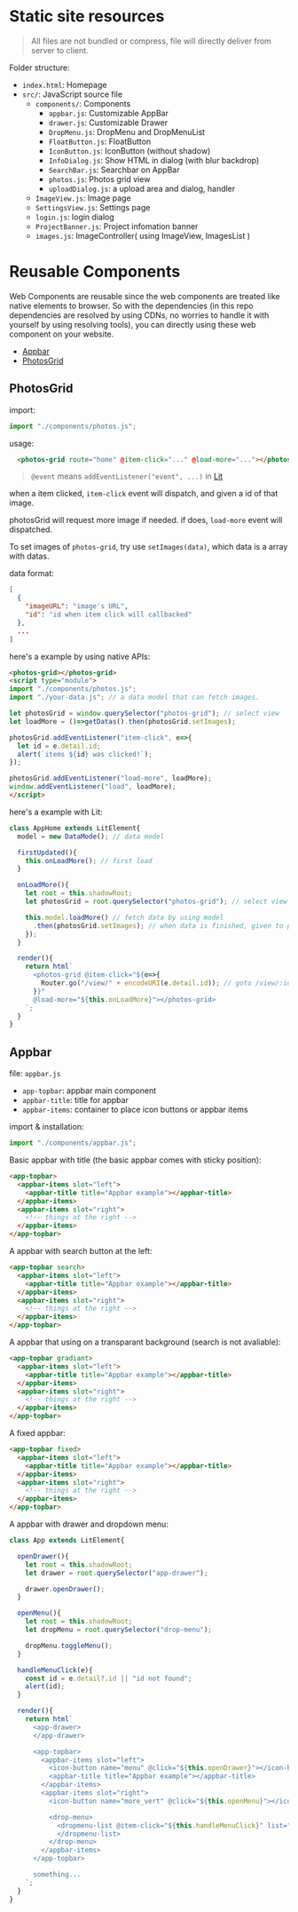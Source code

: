 # Static site resources

> All files are not bundled or compress, file will directly deliver from server to client.

Folder structure:

* `index.html`: Homepage
* `src/`: JavaScript source file
  * `components/`: Components
    * `appbar.js`: Customizable AppBar
    * `drawer.js`: Customizable Drawer
    * `DropMenu.js`: DropMenu and DropMenuList
    * `FloatButton.js`: FloatButton 
    * `IconButton.js`: IconButton (without shadow)
    * `InfoDialog.js`: Show HTML in dialog (with blur backdrop)
    * `SearchBar.js`: Searchbar on AppBar
    * `photos.js`: Photos grid view
    * `uploadDialog.js`: a upload area and dialog, handler
  * `ImageView.js`: Image page
  * `SettingsView.js`: Settings page
  * `login.js`: login dialog
  * `ProjectBanner.js`: Project infomation banner
  * `images.js`: ImageController( using ImageView, ImagesList )

# Reusable Components

Web Components are reusable since the web components are treated like native elements to browser. So with the dependencies (in this repo dependencies are resolved by using CDNs, no worries to handle it with yourself by using resolving tools), you can directly using these web component on your website.

* [Appbar](#Appbar)
* [PhotosGrid](#PhotosGrid)

## PhotosGrid

import:

```js
import "./components/photos.js";
```

usage: 

```html
  <photos-grid route="home" @item-click="..." @load-more="..."></photos-grid>
```

> `@event` means `addEventListener("event", ...)` in [Lit](lit.dev)

when a item clicked, `item-click` event will dispatch, and given a id of that image.

photosGrid will request more image if needed. if does, `load-more` event will dispatched.

To set images of `photos-grid`, try use `setImages(data)`, which data is a array with datas.

data format:

```json
[
  {
    "imageURL": "image's URL",
    "id": "id when item click will callbacked"
  },
  ...
]
```

here's a example by using native APIs:

```html
<photos-grid></photos-grid>
<script type="module">
import "./components/photos.js";
import "./your-data.js"; // a data model that can fetch images.

let photosGrid = window.querySelector("photos-grid"); // select view
let loadMore = ()=>getDatas().then(photosGrid.setImages);

photosGrid.addEventListener("item-click", e=>{
  let id = e.detail.id;
  alert(`items ${id} was clicked!`);
});

photosGrid.addEventListener("load-more", loadMore);
window.addEventListener("load", loadMore);
</script>
```

here's a example with Lit:

```js
class AppHome extends LitElement{
  model = new DataMode(); // data model

  firstUpdated(){
    this.onLoadMore(); // first load
  }

  onLoadMore(){
    let root = this.shadowRoot;
    let photosGrid = root.querySelector("photos-grid"); // select view

    this.model.loadMore() // fetch data by using model
      .then(photosGrid.setImages); // when data is finished, given to photosGrid which will auto update
    });
  }

  render(){
    return html`
      <photos-grid @item-click="${e=>{
        Router.go("/view/" + encodeURI(e.detail.id)); // goto /view/:id when clicked a image
      }}"
      @load-more="${this.onLoadMore}"></photos-grid>
    `;
  }
}
```


## Appbar

file: `appbar.js`

* `app-topbar`: appbar main component
* `appbar-title`: title for appbar
* `appbar-items`: container to place icon buttons or appbar items

import & installation:

```js
import "./components/appbar.js";
```

Basic appbar with title (the basic appbar comes with sticky position):

```html
<app-topbar>
  <appbar-items slot="left">
    <appbar-title title="Appbar example"></appbar-title>
  </appbar-items>
  <appbar-items slot="right">
    <!-- things at the right -->
  </appbar-items>
</app-topbar>
```

A appbar with search button at the left:
```html
<app-topbar search>
  <appbar-items slot="left">
    <appbar-title title="Appbar example"></appbar-title>
  </appbar-items>
  <appbar-items slot="right">
    <!-- things at the right -->
  </appbar-items>
</app-topbar>
```

A appbar that using on a transparant background (search is not avaliable):

```html
<app-topbar gradiant>
  <appbar-items slot="left">
    <appbar-title title="Appbar example"></appbar-title>
  </appbar-items>
  <appbar-items slot="right">
    <!-- things at the right -->
  </appbar-items>
</app-topbar>
```

A fixed appbar:

```html
<app-topbar fixed>
  <appbar-items slot="left">
    <appbar-title title="Appbar example"></appbar-title>
  </appbar-items>
  <appbar-items slot="right">
    <!-- things at the right -->
  </appbar-items>
</app-topbar>
```

A appbar with drawer and dropdown menu:

```js
class App extends LitElement{

  openDrawer(){
    let root = this.shadowRoot;
    let drawer = root.querySelector("app-drawer");

    drawer.openDrawer();
  }

  openMenu(){
    let root = this.shadowRoot;
    let dropMenu = root.querySelector("drop-menu");

    dropMenu.toggleMenu();
  }

  handleMenuClick(e){
    const id = e.detail?.id || "id not found";
    alert(id);
  }

  render(){
    return html`
      <app-drawer>
      </app-drawer>

      <app-topbar>
        <appbar-items slot="left">
          <icon-button name="menu" @click="${this.openDrawer}"></icon-button>
          <appbar-title title="Appbar example"></appbar-title>
        </appbar-items>
        <appbar-items slot="right">
          <icon-button name="more_vert" @click="${this.openMenu}"></icon-button>

          <drop-menu>
            <dropmenu-list @item-click="${this.handleMenuClick}" list="Login,Signup;split,Source Code,Home site;split,Settings,About" >
            </dropmenu-list>
          </drop-menu>
        </appbar-items>
      </app-topbar>

      something...
    `;
  }
}
```